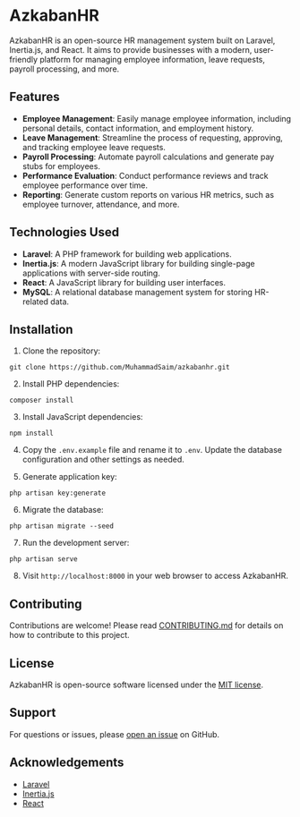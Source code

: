 # AzkabanHR

AzkabanHR is an open-source HR management system built on Laravel, Inertia.js, and React. It aims to provide businesses with a modern, user-friendly platform for managing employee information, leave requests, payroll processing, and more.

## Features

- **Employee Management**: Easily manage employee information, including personal details, contact information, and employment history.
- **Leave Management**: Streamline the process of requesting, approving, and tracking employee leave requests.
- **Payroll Processing**: Automate payroll calculations and generate pay stubs for employees.
- **Performance Evaluation**: Conduct performance reviews and track employee performance over time.
- **Reporting**: Generate custom reports on various HR metrics, such as employee turnover, attendance, and more.

## Technologies Used

- **Laravel**: A PHP framework for building web applications.
- **Inertia.js**: A modern JavaScript library for building single-page applications with server-side routing.
- **React**: A JavaScript library for building user interfaces.
- **MySQL**: A relational database management system for storing HR-related data.

## Installation

1. Clone the repository:
```shell
git clone https://github.com/MuhammadSaim/azkabanhr.git
```
2. Install PHP dependencies:
```shell
composer install
```
3. Install JavaScript dependencies:
```shell
npm install
```
4. Copy the `.env.example` file and rename it to `.env`. Update the database configuration and other settings as needed.

5. Generate application key:
```shell
php artisan key:generate
```

6. Migrate the database:
```shell
php artisan migrate --seed
```

7. Run the development server:
```shell
php artisan serve
```

8. Visit `http://localhost:8000` in your web browser to access AzkabanHR.

## Contributing

Contributions are welcome! Please read [CONTRIBUTING.md](CONTRIBUTING.md) for details on how to contribute to this project.

## License

AzkabanHR is open-source software licensed under the [MIT license](LICENSE).

## Support

For questions or issues, please [open an issue](https://github.com/yourusername/azkabanhr/issues) on GitHub.

## Acknowledgements

- [Laravel](https://laravel.com)
- [Inertia.js](https://inertiajs.com)
- [React](https://reactjs.org)
